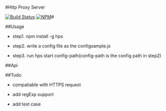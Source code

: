 #Http Proxy Server

[![Build Status](https://travis-ci.org/devWayne/claws.svg?branch=master)](https://travis-ci.org/devWayne/claws)
[![NPM](https://nodei.co/npm/hps.png?downloads=true&downloadRank=true&stars=true)](https://nodei.co/npm/hps/)#


##Usage

- step1. npm install -g hps

- step2. write a config file as the configsample.js

- step3. run hps start config-path(config-path is the config path in step2)


##Api

##Todo

- compatiable with HTTPS request

- add regExp support

- add test case
